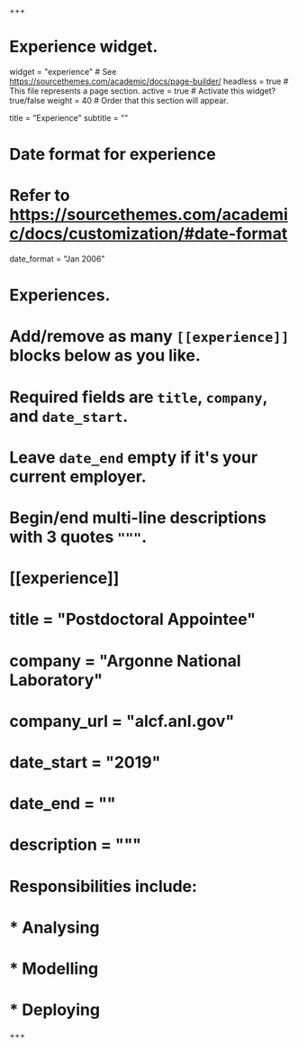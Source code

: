 +++
# Experience widget.
widget = "experience"  # See https://sourcethemes.com/academic/docs/page-builder/
headless = true  # This file represents a page section.
active = true  # Activate this widget? true/false
weight = 40  # Order that this section will appear.

title = "Experience"
subtitle = ""

# Date format for experience
#   Refer to https://sourcethemes.com/academic/docs/customization/#date-format
date_format = "Jan 2006"

# Experiences.
#   Add/remove as many `[[experience]]` blocks below as you like.
#   Required fields are `title`, `company`, and `date_start`.
#   Leave `date_end` empty if it's your current employer.
#   Begin/end multi-line descriptions with 3 quotes `"""`.

# [[experience]]
# title = "Postdoctoral Appointee"
# company = "Argonne National Laboratory"
# company_url = "alcf.anl.gov"
# date_start = "2019"
# date_end = ""
# description = """
# Responsibilities include:
  
# * Analysing
# * Modelling
# * Deploying
+++
